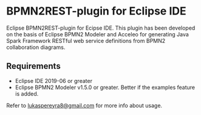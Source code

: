 # BPMN2REST-plugin for Eclipse IDE

Eclipse BPMN2REST-plugin for Ecipse IDE. This plugin has been developed on the basis of Eclipse BPMN2 Modeler and Acceleo for generating Java Spark Framework RESTful web service definitions from BPMN2 collaboration diagrams.

## Requirements

- Eclipse IDE 2019-06 or greater
- Eclipse BPMN2 Modeler v1.5.0 or greater. Better if the examples feature is added.

Refer to lukaspereyra8@gmail.com for more info about usage.
